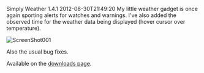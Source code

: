 Simply Weather 1.4.1
2012-08-30T21:49:20
My little weather gadget is once again sporting alerts for watches and warnings. I've also added the observed time for the weather data being displayed (hover cursor over temperature).

![ScreenShot001](/content/images/blog/6a5112d864e2_F76B/ScreenShot001.png)

Also the usual bug fixes.

Available on the [downloads page](/downloads).
